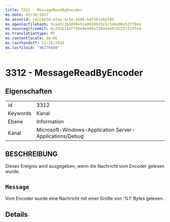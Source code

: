 ```yaml
---
title: 3312 - MessageReadByEncoder
ms.date: 03/30/2017
ms.assetid: cdcc8e3d-e2aa-4c5e-a580-bdf581a66709
ms.openlocfilehash: 5cad3c3b5090e5ce00286d2e5c346a06e537f8ee
ms.sourcegitcommit: bc293b14af795e0e999e3304dd40c0222cf2ffe4
ms.translationtype: MT
ms.contentlocale: de-DE
ms.lasthandoff: 11/26/2020
ms.locfileid: "96279440"
---
```

# <a name="3312---messagereadbyencoder"></a>3312 - MessageReadByEncoder

## <a name="properties"></a>Eigenschaften  
  
|||  
|-|-|  
|id|3312|  
|Keywords|Kanal|  
|Ebene|Information|  
|Kanal|Microsoft-Windows-Application Server-Applications/Debug|  
  
## <a name="description"></a>BESCHREIBUNG  

 Dieses Ereignis wird ausgegeben, wenn die Nachricht vom Encoder gelesen wurde.  
  
## <a name="message"></a>`Message`  

 Vom Encoder wurde eine Nachricht mit einer Größe von '%1' Bytes gelesen.  
  
## <a name="details"></a>Details
